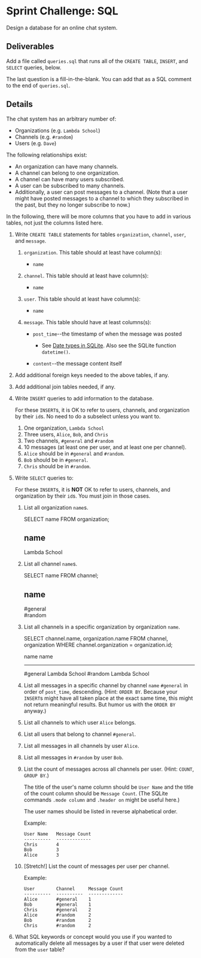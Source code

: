# Sprint Challenge: SQL

Design a database for an online chat system.

## Deliverables

Add a file called `queries.sql` that runs all of the `CREATE TABLE`,
`INSERT`, and `SELECT` queries, below.

The last question is a fill-in-the-blank. You can add that as a SQL
comment to the end of `queries.sql`.

## Details

The chat system has an arbitrary number of:

* Organizations (e.g. `Lambda School`)
* Channels (e.g. `#random`)
* Users (e.g. `Dave`)

The following relationships exist:

* An organization can have many channels.
* A channel can belong to one organization.
* A channel can have many users subscribed.
* A user can be subscribed to many channels.
* Additionally, a user can post messages to a channel. (Note that a user might have
posted messages to a channel to which they subscribed in the past, but they no
longer subscribe to now.)

In the following, there will be more columns that you have to add in
various tables, not just the columns listed here.

1. Write `CREATE TABLE` statements for tables `organization`, `channel`, `user`,
   and `message`.

   1. `organization`. This table should at least have column(s):
      * `name`

   2. `channel`. This table should at least have column(s):
      * `name`

   3. `user`. This table should at least have column(s):
      * `name`

   4. `message`. This table should have at least columns(s):

      * `post_time`--the timestamp of when the message was posted
        * See [Date types in
          SQLite](https://www.sqlite.org/datatype3.html#date_and_time_datatype).
          Also see the SQLite function `datetime()`.

      * `content`--the message content itself

2. Add additional foreign keys needed to the above tables, if any.

3. Add additional join tables needed, if any.

4. Write `INSERT` queries to add information to the database.

   For these `INSERT`s, it is OK to refer to users, channels, and organization
   by their `id`s. No need to do a subselect unless you want to.

   1. One organization, `Lambda School`
   2. Three users, `Alice`, `Bob`, and `Chris`
   3. Two channels, `#general` and `#random`
   4. 10 messages (at least one per user, and at least one per channel).
   5. `Alice` should be in `#general` and `#random`.
   6. `Bob` should be in `#general`.
   7. `Chris` should be in `#random`.

5. Write `SELECT` queries to:

   For these `INSERT`s, it is **NOT** OK to refer to users, channels, and
   organization by their `id`s. You must join in those cases.

   1. List all organization `name`s.
   
      SELECT name FROM organization;

      name         
      -------------
      Lambda School

   2. List all channel `name`s.

      SELECT name FROM channel;

      name      
      ----------
      #general  
      #random 

   3. List all channels in a specific organization by organization `name`.

      SELECT channel.name, organization.name FROM channel, organization 
      WHERE channel.organization = organization.id;

      name        name         
      ----------  -------------
      #general    Lambda School
      #random     Lambda School

   4. List all messages in a specific channel by channel `name` `#general` in
      order of `post_time`, descending. (Hint: `ORDER BY`. Because your
      `INSERT`s might have all taken place at the exact same time, this might
      not return meaningful results. But humor us with the `ORDER BY` anyway.)

   5. List all channels to which user `Alice` belongs.

   6. List all users that belong to channel `#general`.

   7. List all messages in all channels by user `Alice`.

   8. List all messages in `#random` by user `Bob`.

   9. List the count of messages across all channels per user. (Hint:
      `COUNT`, `GROUP BY`.)
      
      The title of the user's name column should be `User Name` and the title of
      the count column should be `Message Count`. (The SQLite commands
	  `.mode column` and `.header on` might be useful here.)

      The user names should be listed in reverse alphabetical order.
      
      Example:

      ```
      User Name   Message Count
      ----------  -------------
      Chris       4
      Bob         3
      Alice       3
      ```

   10. [Stretch!] List the count of messages per user per channel.

       Example:

       ```
       User        Channel     Message Count
       ----------  ----------  -------------
       Alice       #general    1
       Bob         #general    1
       Chris       #general    2
       Alice       #random     2
       Bob         #random     2
       Chris       #random     2
       ```

6. What SQL keywords or concept would you use if you wanted to automatically
   delete all messages by a user if that user were deleted from the `user`
   table?
